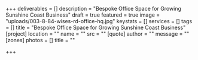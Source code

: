 +++
deliverables = []
description = "Bespoke Office Space for Growing Sunshine Coast Business"
draft = true
featured = true
image = "uploads/003-8-84-wises-rd-office-hq.jpg"
keystats = []
services = []
tags = []
title = "Bespoke Office Space for Growing Sunshine Coast Business"
[project]
location = ""
name = ""
src = ""
[quote]
author = ""
message = ""
[zones]
photos = []
title = ""

+++
